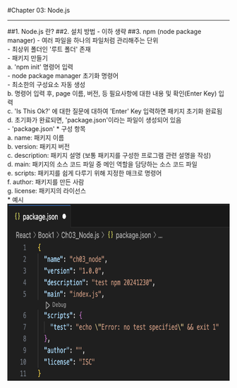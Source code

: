 #Chapter 03: Node.js
<hr/>
##1. Node.js 란? 
##2. 설치 방법
    - 이하 생략 
##3. npm (node package manager)
    - 여러 파일을 하나의 파일처럼 관리해주는 단위<br/>
    - 최상위 폴더인 '루트 폴더' 존재<br/>
    - 패키지 만들기<br/>
        a. 'npm init' 명령어 입력<br/>
            - node package manager 초기화 명령어<br/>
            - 최소한의 구성요소 자동 생성<br/>
        b. 명령어 입력 후, page 이름, 버전, 등 필요사항에 대한 내용 및 확인(Enter Key) 입력<br/>
        c. 'Is This Ok?' 에 대한 질문에 대하여 'Enter' Key 입력하면 패키지 초기화 완료됨<br/>
        d. 초기화가 완료되면, 'package.json'이라는 파일이 생성되어 있음<br/>
    - 'package.json'  
        * 구성 항목<br/>
            a. name: 패키지 이름<br/>
            b. version: 패키지 버전<br/>
            c. description: 패키지 설명 (보통 패키지를 구성한 프로그램 관련 설명을 작성)<br/>
            d. main: 패키지의 소스 코드 파일 중 메인 역할을 담당하는 소스 코드 파일<br/>
            e. scripts: 패키지를 쉽게 다루기 위해 지정한 매크로 명령어<br/>
            f. author: 패키지를 만든 사람<br/>
            g. license: 패키지의 라이선스<br/>
        * 예시<br/>
            <img src="./ex_packagejson_conf.png" width="600" height="400"/>
            